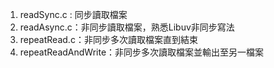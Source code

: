 1. readSync.c : 同步讀取檔案
2. readAsync.c：非同步讀取檔案，熟悉Libuv非同步寫法
3. repeatRead.c：非同步多次讀取檔案直到結束
4. repeatReadAndWrite：非同步多次讀取檔案並輸出至另一檔案
